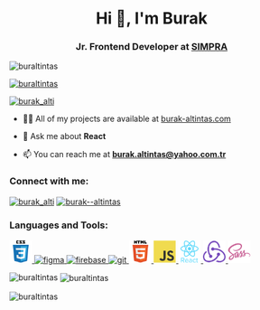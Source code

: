 <h1 align="center">Hi 👋, I'm Burak</h1>
<h3 align="center">Jr. Frontend Developer at <a href="https://simprasuite.com/" target="blank">SIMPRA</a></h3>

<p align="left"> <img src="https://komarev.com/ghpvc/?username=buraltintas&label=Profile%20views&color=0e75b6&style=flat" alt="buraltintas" /> </p>

<p align="left"> <a href="https://github.com/ryo-ma/github-profile-trophy"><img src="https://github-profile-trophy.vercel.app/?username=buraltintas" alt="buraltintas" /></a> </p>

<p align="left"> <a href="https://twitter.com/burak_alti" target="blank"><img src="https://img.shields.io/twitter/follow/burak_alti?logo=twitter&style=for-the-badge" alt="burak_alti" /></a> </p>

- 👨‍💻 All of my projects are available at [burak-altintas.com](https://burak-altintas.com/)

- 💬 Ask me about **React**

- 📫 You can reach me at **burak.altintas@yahoo.com.tr**

<h3 align="left">Connect with me:</h3>
<p align="left">
<a href="https://twitter.com/burak_alti" target="blank"><img align="center" src="https://raw.githubusercontent.com/rahuldkjain/github-profile-readme-generator/master/src/images/icons/Social/twitter.svg" alt="burak_alti" height="30" width="40" /></a>
<a href="https://linkedin.com/in/burak--altintas" target="blank"><img align="center" src="https://raw.githubusercontent.com/rahuldkjain/github-profile-readme-generator/master/src/images/icons/Social/linked-in-alt.svg" alt="burak--altintas" height="30" width="40" /></a>
</p>

<h3 align="left">Languages and Tools:</h3>
<p align="left">  <a href="https://www.w3schools.com/css/" target="_blank" rel="noreferrer"> <img src="https://raw.githubusercontent.com/devicons/devicon/master/icons/css3/css3-original-wordmark.svg" alt="css3" width="40" height="40"/> </a> <a href="https://www.figma.com/" target="_blank" rel="noreferrer"> <img src="https://www.vectorlogo.zone/logos/figma/figma-icon.svg" alt="figma" width="40" height="40"/> </a> <a href="https://firebase.google.com/" target="_blank" rel="noreferrer"> <img src="https://www.vectorlogo.zone/logos/firebase/firebase-icon.svg" alt="firebase" width="40" height="40"/> </a> <a href="https://git-scm.com/" target="_blank" rel="noreferrer"> <img src="https://www.vectorlogo.zone/logos/git-scm/git-scm-icon.svg" alt="git" width="40" height="40"/> </a> <a href="https://www.w3.org/html/" target="_blank" rel="noreferrer"> <img src="https://raw.githubusercontent.com/devicons/devicon/master/icons/html5/html5-original-wordmark.svg" alt="html5" width="40" height="40"/> </a> <a href="https://developer.mozilla.org/en-US/docs/Web/JavaScript" target="_blank" rel="noreferrer"> <img src="https://raw.githubusercontent.com/devicons/devicon/master/icons/javascript/javascript-original.svg" alt="javascript" width="40" height="40"/> </a> <a href="https://reactjs.org/" target="_blank" rel="noreferrer"> <img src="https://raw.githubusercontent.com/devicons/devicon/master/icons/react/react-original-wordmark.svg" alt="react" width="40" height="40"/> </a> <a href="https://redux.js.org" target="_blank" rel="noreferrer"> <img src="https://raw.githubusercontent.com/devicons/devicon/master/icons/redux/redux-original.svg" alt="redux" width="40" height="40"/> </a> <a href="https://sass-lang.com" target="_blank" rel="noreferrer"> <img src="https://raw.githubusercontent.com/devicons/devicon/master/icons/sass/sass-original.svg" alt="sass" width="40" height="40"/> </a> </p>

<p><img align="left" src="https://github-readme-stats.vercel.app/api/top-langs?username=buraltintas&show_icons=true&locale=en&layout=compact" alt="buraltintas" /></p>

<p>&nbsp;<img align="center" src="https://github-readme-stats.vercel.app/api?username=buraltintas&show_icons=true&locale=en" alt="buraltintas" /></p>

<p><img align="center" src="https://github-readme-streak-stats.herokuapp.com/?user=buraltintas&" alt="buraltintas" /></p>
